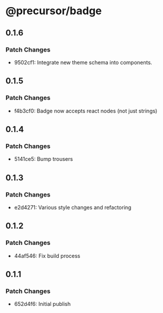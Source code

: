 # @precursor/badge

## 0.1.6

### Patch Changes

-   9502cf1: Integrate new theme schema into components.

## 0.1.5

### Patch Changes

-   f4b3cf0: Badge now accepts react nodes (not just strings)

## 0.1.4

### Patch Changes

-   5141ce5: Bump trousers

## 0.1.3

### Patch Changes

-   e2d4271: Various style changes and refactoring

## 0.1.2

### Patch Changes

-   44af546: Fix build process

## 0.1.1

### Patch Changes

-   652d4f6: Initial publish
